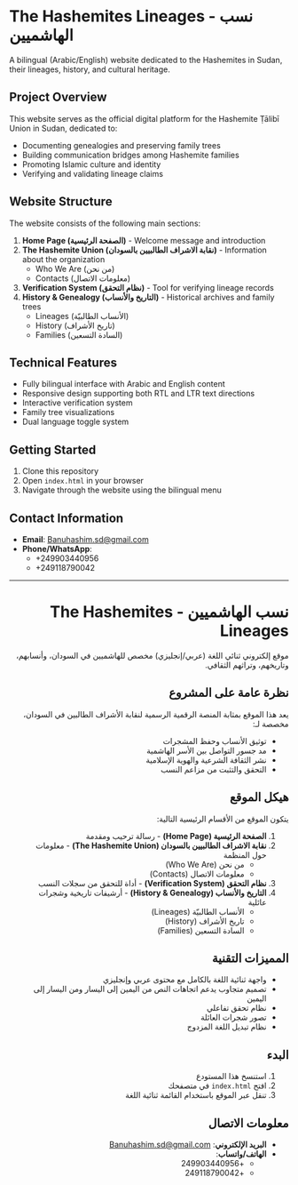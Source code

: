# The Hashemites Lineages - نسب الهاشميين

A bilingual (Arabic/English) website dedicated to the Hashemites in Sudan, their lineages, history, and cultural heritage.

## Project Overview

This website serves as the official digital platform for the Hashemite Ṭālibī Union in Sudan, dedicated to:
- Documenting genealogies and preserving family trees
- Building communication bridges among Hashemite families
- Promoting Islamic culture and identity
- Verifying and validating lineage claims

## Website Structure

The website consists of the following main sections:

1. **Home Page (الصفحة الرئيسية)** - Welcome message and introduction
2. **The Hashemite Union (نقابة الاشراف الطالبيين بالسودان)** - Information about the organization
   - Who We Are (من نحن)
   - Contacts (معلومات الاتصال)
3. **Verification System (نظام التحقق)** - Tool for verifying lineage records
4. **History & Genealogy (التاريخ والأنساب)** - Historical archives and family trees
   - Lineages (الأنساب الطالبيّة)
   - History (تاريخ الأشراف)
   - Families (السادة التسعين)

## Technical Features

- Fully bilingual interface with Arabic and English content
- Responsive design supporting both RTL and LTR text directions
- Interactive verification system
- Family tree visualizations
- Dual language toggle system

## Getting Started

1. Clone this repository
2. Open `index.html` in your browser
3. Navigate through the website using the bilingual menu

## Contact Information

- **Email**: Banuhashim.sd@gmail.com
- **Phone/WhatsApp**:
  - +249903440956
  - +249118790042

---

<div dir="rtl">

# نسب الهاشميين - The Hashemites Lineages

موقع إلكتروني ثنائي اللغة (عربي/إنجليزي) مخصص للهاشميين في السودان، وأنسابهم، وتاريخهم، وتراثهم الثقافي.

## نظرة عامة على المشروع

يعد هذا الموقع بمثابة المنصة الرقمية الرسمية لنقابة الأشراف الطالبين في السودان، مخصصة لـ:
- توثيق الأنساب وحفظ المشجرات
- مد جسور التواصل بين الأسر الهاشمية
- نشر الثقافة الشرعية والهوية الإسلامية
- التحقق والتثبت من مزاعم النسب

## هيكل الموقع

يتكون الموقع من الأقسام الرئيسية التالية:

1. **الصفحة الرئيسية (Home Page)** - رسالة ترحيب ومقدمة
2. **نقابة الاشراف الطالبيين بالسودان (The Hashemite Union)** - معلومات حول المنظمة
   - من نحن (Who We Are)
   - معلومات الاتصال (Contacts)
3. **نظام التحقق (Verification System)** - أداة للتحقق من سجلات النسب
4. **التاريخ والأنساب (History & Genealogy)** - أرشيفات تاريخية وشجرات عائلية
   - الأنساب الطالبيّة (Lineages)
   - تاريخ الأشراف (History)
   - السادة التسعين (Families)

## المميزات التقنية

- واجهة ثنائية اللغة بالكامل مع محتوى عربي وإنجليزي
- تصميم متجاوب يدعم اتجاهات النص من اليمين إلى اليسار ومن اليسار إلى اليمين
- نظام تحقق تفاعلي
- تصور شجرات العائلة
- نظام تبديل اللغة المزدوج

## البدء

1. استنسخ هذا المستودع
2. افتح `index.html` في متصفحك
3. تنقل عبر الموقع باستخدام القائمة ثنائية اللغة

## معلومات الاتصال

- **البريد الإلكتروني**: Banuhashim.sd@gmail.com
- **الهاتف/واتساب**:
  - +249903440956
  - +249118790042

</div>
